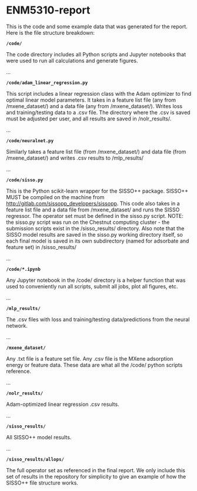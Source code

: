 # ENM5310-report

This is the code and some example data that was generated for the report. Here is the file structure breakdown:

**`/code/`**

The code directory includes all Python scripts and Jupyter notebooks that were used to run all calculations and generate figures.

...

**`/code/adam_linear_regression.py`**

This script includes a linear regression class with the Adam optimizer to find optimal linear model parameters. It takes in a feature list file (any from /mxene_dataset/) and a data file (any from /mxene_dataset/). Writes loss and training/testing data to a .csv file. The directory where the .csv is saved must be adjusted per user, and all results are saved in /nolr_results/.

...

**`/code/neuralnet.py`**

Similarly takes a feature list file (from /mxene_dataset/) and data file (from /mxene_dataset/) and writes .csv results to /mlp_results/

...

**`/code/sisso.py`**

This is the Python scikit-learn wrapper for the SISSO++ package. SISSO++ MUST be compiled on the machine from http://gitlab.com/sissopp_developers/sissopp. This code also takes in a feature list file and a data file from /mxene_dataset/ and runs the SISSO regressor. The operator set must be defined in the sisso.py script. NOTE: the sisso.py script was run on the Chestnut computing cluster - the submission scripts exist in the /sisso_results/ directory. Also note that the SISSO model results are saved in the sisso.py working directory itself, so each final model is saved in its own subdirectory (named for adsorbate and feature set) in /sisso_results/

...

**`/code/*.ipynb`**

Any Jupyter notebook in the /code/ directory is a helper function that was used to conveniently run all scripts, submit all jobs, plot all figures, etc.

...

**`/mlp_results/`**

The .csv files with loss and training/testing data/predictions from the neural network.

...

**`/mxene_dataset/`**

Any .txt file is a feature set file. Any .csv file is the MXene adsorption energy or feature data. These data are what all the /code/ python scripts reference.

...

**`/nolr_results/`**

Adam-optimized linear regression .csv results.

...

**`/sisso_results/`**

All SISSO++ model results.

...

**`/sisso_results/allops/`**

The full operator set as referenced in the final report. We only include this set of results in the repository for simplicity to give an example of how the SISSO++ file structure works.
